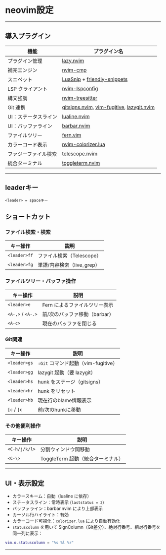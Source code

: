 # neovim設定

---

## 導入プラグイン

| 機能 | プラグイン名 |
|------|--------------|
| プラグイン管理 | [lazy.nvim](https://github.com/folke/lazy.nvim) |
| 補完エンジン | [nvim-cmp](https://github.com/hrsh7th/nvim-cmp) |
| スニペット | [LuaSnip](https://github.com/L3MON4D3/LuaSnip) + [friendly-snippets](https://github.com/rafamadriz/friendly-snippets) |
| LSP クライアント | [nvim-lspconfig](https://github.com/neovim/nvim-lspconfig) |
| 構文強調 | [nvim-treesitter](https://github.com/nvim-treesitter/nvim-treesitter) |
| Git 連携| [gitsigns.nvim](https://github.com/lewis6991/gitsigns.nvim), [vim-fugitive](https://github.com/tpope/vim-fugitive), [lazygit.nvim](https://github.com/kdheepak/lazygit.nvim) |
| UI：ステータスライン | [lualine.nvim](https://github.com/nvim-lualine/lualine.nvim) |
| UI：バッファライン | [barbar.nvim](https://github.com/romgrk/barbar.nvim) |
| ファイルツリー | [fern.vim](https://github.com/lambdalisue/fern.vim) |
| カラーコード表示 | [nvim-colorizer.lua](https://github.com/norcalli/nvim-colorizer.lua) |
| ファジーファイル検索 | [telescope.nvim](https://github.com/nvim-telescope/telescope.nvim) |
| 統合ターミナル | [toggleterm.nvim](https://github.com/akinsho/toggleterm.nvim) |

---

## leaderキー
`<leader> = spaceキー`

## ショートカット

### ファイル検索・検索

| キー操作 | 説明 |
|----------|------|
| `<leader>ff` | ファイル検索（Telescope） |
| `<leader>fg` | 単語/内容検索（live_grep） |

### ファイルツリー・バッファ操作

| キー操作 | 説明 |
|----------|------|
| `<leader>e` | Fern によるファイルツリー表示 |
| `<A-,>` / `<A-.>` | 前/次のバッファ移動（barbar） |
| `<A-c>` | 現在のバッファを閉じる |

### Git関連

| キー操作 | 説明 |
|----------|------|
| `<leader>gs` | `:Git` コマンド起動（vim-fugitive） |
| `<leader>gg` | lazygit 起動（要 lazygit） |
| `<leader>hs` | hunk をステージ（gitsigns） |
| `<leader>hr` | hunk をリセット |
| `<leader>hb` | 現在行のblame情報表示 |
| `[c` / `]c` | 前/次のhunkに移動 |

### その他便利操作

| キー操作 | 説明 |
|----------|------|
| `<C-h/j/k/l>` | 分割ウィンドウ間移動 |
| `<C-\>` | ToggleTerm 起動（統合ターミナル） |

---

## UI・表示設定

- カラースキーム：自動（lualine に依存）
- ステータスライン：常時表示 (`laststatus = 2`)
- バッファライン：barbar.nvim により上部表示
- カーソル行ハイライト：有効
- カラーコード可視化：`colorizer.lua` により自動有効化
- `statuscolumn` を用いて SignColumn（Git差分）、絶対行番号、相対行番号を同一列に表示：

```lua
vim.o.statuscolumn = "%s %l %r"
```

---

